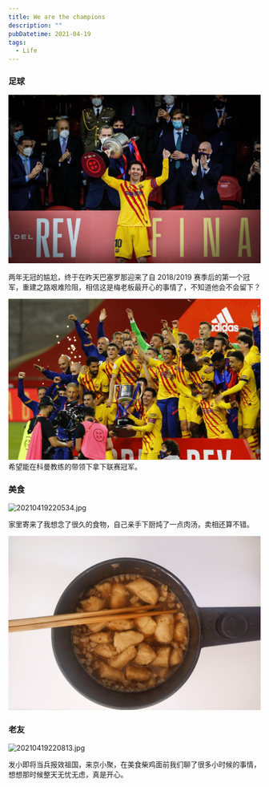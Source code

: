 ```yaml
---
title: We are the champions
description: ""
pubDatetime: 2021-04-19
tags:
  - Life
---
```


### 足球
![20210419220629.jpg](../../assets/images/20210419220629.jpg)

<!--truncate-->

两年无冠的尴尬，终于在昨天巴塞罗那迎来了自 2018/2019 赛季后的第一个冠军，重建之路艰难险阻，相信这是梅老板最开心的事情了，不知道他会不会留下？

![20210419220654.jpg](../../assets/images/20210419220654.jpg)
希望能在科曼教练的带领下拿下联赛冠军。


### 美食
![20210419220534.jpg](../../assets/images/20210419220534.jpg)

家里寄来了我想念了很久的食物，自己亲手下厨炖了一点肉汤，卖相还算不错。

![20210419220548.jpg](../../assets/images/20210419220548.jpg)
### 老友
![20210419220813.jpg](../../assets/images/20210419220813.jpg)

发小即将当兵报效祖国，来京小聚，在美食柴鸡面前我们聊了很多小时候的事情，想想那时候整天无忧无虑，真是开心。
